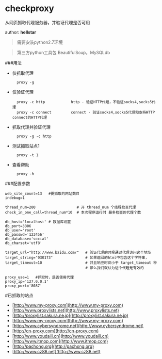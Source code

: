 checkproxy
=======

从网页抓取代理服务器，并验证代理是否可用

author: **hellstar**

> 需要安装python2.7环境

> 第三方python工具包 BeautifulSoup，MySQLdb

###用法

* 仅抓取代理

        proxy -g
   
* 仅验证代理

        proxy -c http            http - 验证HTTP代理，不验证socks4,socks5代理
        proxy -c connect         connect - 验证socks4,socks5代理和支持HTTP connect的HTTP代理
                
* 抓取代理并验证代理

        proxy -g -c http
    
* 测试抓取站点1

        proxy -t 1
    
* 查看帮助
    
        proxy -h


###配置参数

    web_site_count=13   #要抓取的网站数目
    indebug=1        
    
    thread_num=200                   # 开 thread_num 个线程检查代理
    check_in_one_call=thread_num*10  # 本次程序运行时 最多检查的代理个数
    
    db_host='localhost' # 数据库设置
    db_port=3306
    db_user='root'
    db_passwd='123456'
    db_database='social'
    db_charset='utf8'
    
    target_url="http://www.baidu.com/"   # 验证代理的时候通过代理访问这个地址
    target_string="030173"               # 如果返回的html中包含这个字符串，
    target_timeout=10                    # 并且响应时间小于 target_timeout 秒 
                                         # 那么我们就认为这个代理是有效的 
                                         
    proxy_use=1   #抓取时，是否使用代理
    proxy_ip='127.0.0.1'
    proxy_port='8087'

#已抓取的站点
*  [http://www.my-proxy.com](http://www.my-proxy.com)
*  [http://www.proxylists.net](http://www.proxylists.net)
*  [http://proxylist.sakura.ne.jp](http://proxylist.sakura.ne.jp)
*  [http://www.my-proxy.com](http://www.my-proxy.com)
*  [http://www.cybersyndrome.net](http://www.cybersyndrome.net)
*  [http://cn-proxy.com](http://cn-proxy.com)
*  [http://www.youdaili.cn](http://www.youdaili.cn)
*  [http://www.itmop.com](http://www.itmop.com)
*  [http://pachong.org](http://pachong.org)
*  [http://www.cz88.net](http://www.cz88.net)